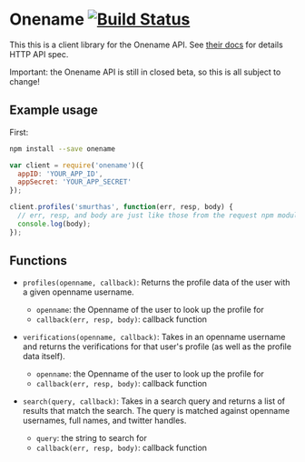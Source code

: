 # Onename [![Build Status](https://travis-ci.org/smurthas/onename-node.svg)](https://travis-ci.org/smurthas/onename-node)

This this is a client library for the Onename API. See [their
docs](http://api.onename.co/docs) for details HTTP API spec.

Important: the Onename API is still in closed beta, so this is all subject to
change!

## Example usage

First:
```bash
npm install --save onename
```

```javascript
var client = require('onename')({
  appID: 'YOUR_APP_ID',
  appSecret: 'YOUR_APP_SECRET'
});

client.profiles('smurthas', function(err, resp, body) {
  // err, resp, and body are just like those from the request npm module
  console.log(body);
});
```

## Functions

* `profiles(openname, callback)`: Returns the profile data of the user with a given openname username.
    * `openname`: the Openname of the user to look up the profile for
    * `callback(err, resp, body)`: callback function

* `verifications(openname, callback)`: Takes in an openname username and returns the verifications for that user's profile (as well as the profile data itself).
    * `openname`: the Openname of the user to look up the profile for
    * `callback(err, resp, body)`: callback function

* `search(query, callback)`: Takes in a search query and returns a list of results that match the search. The query is matched against openname usernames, full names, and twitter handles.
    * `query`: the string to search for
    * `callback(err, resp, body)`: callback function

